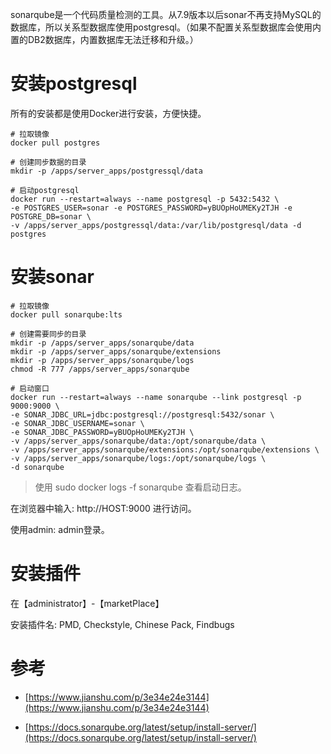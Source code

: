 sonarqube是一个代码质量检测的工具。从7.9版本以后sonar不再支持MySQL的数据库，所以关系型数据库使用postgresql。（如果不配置关系型数据库会使用内置的DB2数据库，内置数据库无法迁移和升级。）



# 安装postgresql

所有的安装都是使用Docker进行安装，方便快捷。

```shell
# 拉取镜像
docker pull postgres

# 创建同步数据的目录
mkdir -p /apps/server_apps/postgressql/data

# 启动postgresql
docker run --restart=always --name postgresql -p 5432:5432 \
-e POSTGRES_USER=sonar -e POSTGRES_PASSWORD=yBUOpHoUMEKy2TJH -e POSTGRE_DB=sonar \
-v /apps/server_apps/postgressql/data:/var/lib/postgresql/data -d postgres
```



# 安装sonar
```shell
# 拉取镜像
docker pull sonarqube:lts

# 创建需要同步的目录
mkdir -p /apps/server_apps/sonarqube/data
mkdir -p /apps/server_apps/sonarqube/extensions
mkdir -p /apps/server_apps/sonarqube/logs
chmod -R 777 /apps/server_apps/sonarqube

# 启动窗口
docker run --restart=always --name sonarqube --link postgresql -p 9000:9000 \
-e SONAR_JDBC_URL=jdbc:postgresql://postgresql:5432/sonar \
-e SONAR_JDBC_USERNAME=sonar \
-e SONAR_JDBC_PASSWORD=yBUOpHoUMEKy2TJH \
-v /apps/server_apps/sonarqube/data:/opt/sonarqube/data \
-v /apps/server_apps/sonarqube/extensions:/opt/sonarqube/extensions \
-v /apps/server_apps/sonarqube/logs:/opt/sonarqube/logs \
-d sonarqube
```

> 使用 sudo docker logs -f sonarqube 查看启动日志。



在浏览器中输入: http://HOST:9000 进行访问。

使用admin: admin登录。



# 安装插件

在【administrator】-【marketPlace】

安装插件名: PMD, Checkstyle, Chinese Pack, Findbugs



# 参考

- [https://www.jianshu.com/p/3e34e24e3144](https://www.jianshu.com/p/3e34e24e3144)

- [https://docs.sonarqube.org/latest/setup/install-server/](https://docs.sonarqube.org/latest/setup/install-server/)